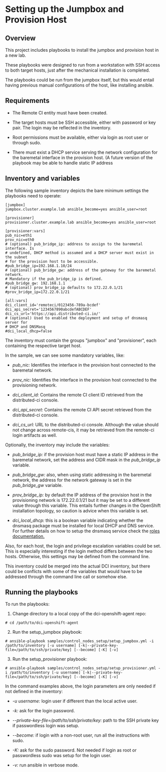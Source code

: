 # Setting up the Jumpbox and Provision Host

## Overview

This project includes playbooks to install the jumpbox and provision host in a new lab.

These playbooks were designed to run from a workstation with SSH access to both target hosts, just after the mechanical installation is completed.

The playbooks could be run from the jumpbox itself, but this would entail having previous manual configurations of the host, like installing ansible.

## Requirements

- The Remote CI entity must have been created.

- The target hosts must be SSH accessible, either with password or key pair. The login may be reflected in the inventory.

- Root permissions must be available, either via login as root user or through sudo.

- There must exist a DHCP service serving the network configuration for the baremetal interface in the provision host. (A future version of the playbook may be able to handle static IP address

## Inventory and variables

The following sample inventory depicts the bare minimum settings the playbooks need to operate:

```
[jumpbox]
jumpbox.cluster.example.lab ansible_become=yes ansible_user=root

[provisioner]
provisioner.cluster.example.lab ansible_become=yes ansible_user=root

[provisioner:vars]
pub_nic=eth1
prov_nic=eth0
# (optional) pub_bridge_ip: address to assign to the baremetal interface. Is
# undefined, DHCP method is assumed and a DHCP server must exist in the subnet
# for the provision host to be accessible.
#pub_bridge_ip=192.168.1.10/24
# (optional) pub_bridge_gw: address of the gateway for the baremetal network.
# Mandatory if the pub_bridge_ip is defined.
#pub_bridge_gw: 192.168.1.1
# (optional) prov_bridge_ip defaults to 172.22.0.1/21
#prov_bridge_ip=172.22.0.1/21

[all:vars]
dci_client_id='remoteci/0123456-789a-bcdef'
dci_api_secret='1234567890abcdefABCDEF'
dci_cs_url='https://api.distributed-ci.io/'
# (optional) Used to enabled the deployment and setup of dnsmasq server for
# DHCP and DNSMasq
#dci_local_dhcp=false
```

The inventory must contain the groups "jumpbox" and "provisioner", each containing the respective target host.

In the sample, we can see some mandatory variables, like:

- *pub_nic:* Identifies the interface in the provision host connected to the baremetal network.

- *prov_nic:* Identifies the interface in the provision host connected to the provisioning network.

- *dci_client_id:* Contains the remote CI client ID retrieved from the distributed-ci console.

- *dci_api_secret:* Contains the remote CI API secret retrieved from the distributed-ci console.

- *dci_cs_url:* URL to the distributed-ci console. Although the value should not change across remote-cis, it may be retrieved from the remote-ci login artifacts as well.

Optionally, the inventory may include the variables:

- *pub_bridge_ip:* if the provision host must have a static IP address in the baremetal network, set the address and CIDR mask in the *pub_bridge_ip* variable.

- *pub_bridge_gw:* also, when using static addressing in the baremetal network, the address for the network gateway is set in the *pub_bridge_gw* variable.

- *prov_bridge_ip:* by default the IP address of the provision host in the provisioning network is 172.22.0.1/21 but it may be set to a different value through this variable. This entails further changes in the OpenShift installation topology, so caution is advice when this variable is set.

- *dci_local_dhcp:* this is a boolean variable indicating whether the dnsmasq package must be installed for local DHCP and DNS service. For further details on how to setup the dnsmasq service check the [roles documentation.](/samples/roles/dnsmasq/README.md) 

Also, for each host, the login and privilege escalation variables could be set. This is especially interesting if the login method differs between the two hosts. Otherwise, this settings may be defined from the command line.

This inventory could be merged into the actual DCI inventory, but there could be conflicts with some of the variables that would have to be addressed through the command line call or somehow else.

## Running the playbooks

To run the playbooks:

1. Change directory to a local copy of the dci-openshift-agent repo:

```
# cd /path/to/dci-openshift-agent
```

2. Run the setup_jumpbox playbook:

```
# ansible-playbook samples/control_nodes_setup/setup_jumpbox.yml -i /path/to/inventory [-u username] [-k|--private-key-file=/path/to/ssh/private/key] [--become] [-K] [-v]
```

3. Run the setup_provisioner playbook:

```
# ansible-playbook samples/control_nodes_setup/setup_provisioner.yml -i /path/to/inventory [-u username] [-k|--private-key-file=/path/to/ssh/private/key] [--become] [-K] [-v]
```

In the command examples above, the login parameters are only needed if not defined in the inventory:

- *-u username:* login user if different than the local active user.

- *-k:* ask for the login password.

- *--private-key-file=/path/to/ssh/private/key:* path to the SSH private key if passwordless login was setup.

- *--become:* if login with a non-root user, run all the instructions with sudo.

- *-K:* ask for the sudo password. Not needed if login as root or passwordless sudo was setup for the login user.

- *-v:* run ansible in verbose mode.
